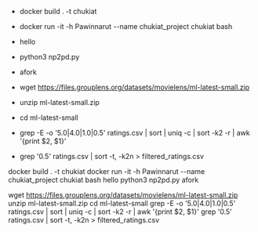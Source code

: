 - docker build . -t chukiat
- docker run -it -h Pawinnarut --name chukiat_project chukiat bash
- hello
- python3 np2pd.py
- afork

- wget https://files.grouplens.org/datasets/movielens/ml-latest-small.zip
- unzip ml-latest-small.zip
- cd ml-latest-small
- grep -E -o '5\.0|4\.0|1\.0|0\.5' ratings.csv | sort | uniq -c | sort -k2 -r | awk '{print $2, $1}'
- grep '0\.5' ratings.csv | sort -t, -k2n > filtered_ratings.csv



docker build . -t chukiat
docker run -it -h Pawinnarut --name chukiat_project chukiat bash
hello
python3 np2pd.py
afork

wget https://files.grouplens.org/datasets/movielens/ml-latest-small.zip
unzip ml-latest-small.zip
cd ml-latest-small
grep -E -o '5\.0|4\.0|1\.0|0\.5' ratings.csv | sort | uniq -c | sort -k2 -r | awk '{print $2, $1}'
grep '0\.5' ratings.csv | sort -t, -k2n > filtered_ratings.csv
